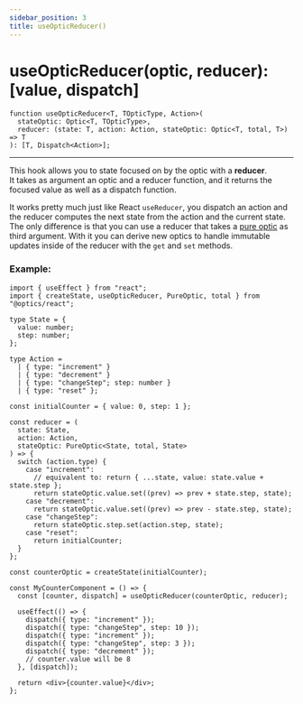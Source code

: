 ```yaml
---
sidebar_position: 3
title: useOpticReducer()
---
```


# useOpticReducer(optic, reducer): [value, dispatch]

```tsx
function useOpticReducer<T, TOpticType, Action>(
  stateOptic: Optic<T, TOpticType>,
  reducer: (state: T, action: Action, stateOptic: Optic<T, total, T>) => T
): [T, Dispatch<Action>];
```

---

This hook allows you to state focused on by the optic with a **reducer**.  
It takes as argument an optic and a reducer function, and it returns the focused value as well as a dispatch function.

It works pretty much just like React `useReducer`,
you dispatch an action and the reducer computes the next state from the action and the current state.  
The only difference is that you can use a reducer that takes a [pure optic](../../Guides/pure_optic) as third argument. With it you can derive new optics to handle immutable updates inside of the reducer with the `get` and `set` methods.

### Example:

```tsx twoslash
import { useEffect } from "react";
import { createState, useOpticReducer, PureOptic, total } from "@optics/react";

type State = {
  value: number;
  step: number;
};

type Action =
  | { type: "increment" }
  | { type: "decrement" }
  | { type: "changeStep"; step: number }
  | { type: "reset" };

const initialCounter = { value: 0, step: 1 };

const reducer = (
  state: State,
  action: Action,
  stateOptic: PureOptic<State, total, State>
) => {
  switch (action.type) {
    case "increment":
      // equivalent to: return { ...state, value: state.value + state.step };
      return stateOptic.value.set((prev) => prev + state.step, state);
    case "decrement":
      return stateOptic.value.set((prev) => prev - state.step, state);
    case "changeStep":
      return stateOptic.step.set(action.step, state);
    case "reset":
      return initialCounter;
  }
};

const counterOptic = createState(initialCounter);

const MyCounterComponent = () => {
  const [counter, dispatch] = useOpticReducer(counterOptic, reducer);

  useEffect(() => {
    dispatch({ type: "increment" });
    dispatch({ type: "changeStep", step: 10 });
    dispatch({ type: "increment" });
    dispatch({ type: "changeStep", step: 3 });
    dispatch({ type: "decrement" });
    // counter.value will be 8
  }, [dispatch]);

  return <div>{counter.value}</div>;
};
```
